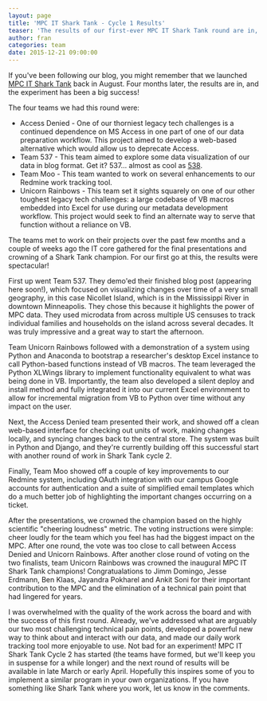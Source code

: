 ```yaml
---
layout: page
title: 'MPC IT Shark Tank - Cycle 1 Results'
teaser: 'The results of our first-ever MPC IT Shark Tank round are in, and a winner has been crowned!'
author: fran
categories: team
date: 2015-12-21 09:00:00
---
```


If you've been following our blog, you might remember that we launched [MPC IT Shark Tank](http://tech.popdata.org/mpc-it-shark-tank/) back in August.  Four months later, the results are in, and the experiment has been a big success!

The four teams we had this round were:

* Access Denied - One of our thorniest legacy tech challenges is a continued dependence on MS Access in one part of one of our data preparation workflow.  This project aimed to develop a web-based alternative which would allow us to deprecate Access. 
* Team 537 - This team aimed to explore some data visualization of our data in blog format. Get it? 537... almost as cool as [538](http://fivethirtyeight.com/).  
* Team Moo - This team wanted to work on several enhancements to our Redmine work tracking tool.
* Unicorn Rainbows - This team set it sights squarely on one of our other toughest legacy tech challenges: a large codebase of VB macros embedded into Excel for use during our metadata development workflow.  This project would seek to find an alternate way to serve that function without a reliance on VB.

The teams met to work on their projects over the past few months and a couple of weeks ago the IT core gathered for the final presentations and crowning of a Shark Tank champion. For our first go at this, the results were spectacular!

First up went Team 537.  They demo'ed their finished blog post (appearing here soon!), which focused on visualizing changes over time of a very small geography, in this case Nicollet Island, which is in the Mississippi River in downtown Minneapolis. They chose this because it highlights the power of MPC data.  They used microdata from across multiple US censuses to track individual families and households on the island across several decades.  It was truly impressive and a great way to start the afternoon.

Team Unicorn Rainbows followed with a demonstration of a system using Python and Anaconda to bootstrap a researcher's desktop Excel instance to call Python-based functions instead of VB macros.  The team leveraged the Python XLWings library to implement functionality equivalent to what was being done in VB. Importantly, the team also developed a silent deploy and install method and fully integrated it into our current Excel environment to allow for incremental migration from VB to Python over time without any impact on the user.

Next, the Access Denied team presented their work, and showed off a clean web-based interface for checking out units of work, making changes locally, and syncing changes back to the central store. The system was built in Python and Django, and they're currently building off this successful start with another round of work in Shark Tank cycle 2.

Finally, Team Moo showed off a couple of key improvements to our Redmine system, including OAuth integration with our campus Google accounts for authentication and a suite of simplified email templates which do a much better job of highlighting the important changes occurring on a ticket.

After the presentations, we crowned the champion based on the highly scientific "cheering loudness" metric.  The voting instructions were simple: cheer loudly for the team which you feel has had the biggest impact on the MPC.  After one round, the vote was too close to call between Access Denied and Unicorn Rainbows.  After another close round of voting on the two finalists, team Unicorn Rainbows was crowned the inaugural MPC IT Shark Tank champions!  Congratualations to Jimm Domingo, Jesse Erdmann, Ben Klaas, Jayandra Pokharel and Ankit Soni for their important contribution to the MPC and the elimination of a technical pain point that had lingered for years.

I was overwhelmed with the quality of the work across the board and with the success of this first round.  Already, we've addressed what are arguably our two most challenging technical pain points, developed a powerful new way to think about and interact with our data, and made our daily work tracking tool more enjoyable to use.  Not bad for an experiment! MPC IT Shark Tank Cycle 2 has started (the teams have formed, but we'll keep you in suspense for a while longer) and the next round of results will be available in late March or early April. Hopefully this inspires some of you to implement a similar program in your own organizations.  If you have something like Shark Tank where you work, let us know in the comments.


